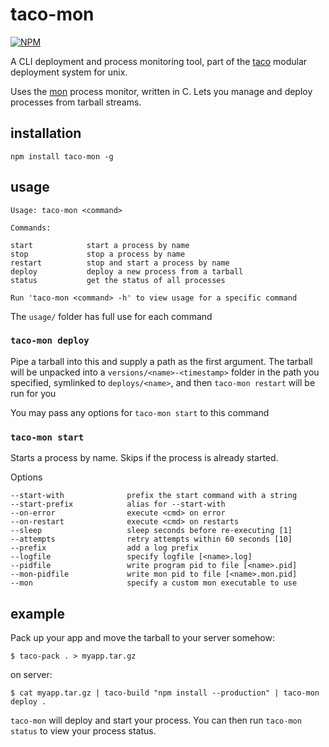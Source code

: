 # taco-mon

[![NPM](https://nodei.co/npm/taco-mon.png)](https://nodei.co/npm/taco-mon/)

A CLI deployment and process monitoring tool, part of the [taco](https://github.com/maxogden/taco) modular deployment system for unix.

Uses the [mon](https://github.com/tj/mon) process monitor, written in C. Lets you manage and deploy processes from tarball streams.

## installation

```
npm install taco-mon -g
```

## usage

```
Usage: taco-mon <command>

Commands:

start            start a process by name
stop             stop a process by name
restart          stop and start a process by name
deploy           deploy a new process from a tarball
status           get the status of all processes

Run 'taco-mon <command> -h' to view usage for a specific command
```

The `usage/` folder has full use for each command

### `taco-mon deploy`

Pipe a tarball into this and supply a path as the first argument. The tarball will be unpacked into a `versions/<name>-<timestamp>` folder in the path you specified, symlinked to `deploys/<name>`, and then `taco-mon restart` will be run for you

You may pass any options for `taco-mon start` to this command

### `taco-mon start`

Starts a process by name. Skips if the process is already started.

Options

```
--start-with              prefix the start command with a string
--start-prefix            alias for --start-with
--on-error                execute <cmd> on error
--on-restart              execute <cmd> on restarts
--sleep                   sleep seconds before re-executing [1]
--attempts                retry attempts within 60 seconds [10]
--prefix                  add a log prefix
--logfile                 specify logfile [<name>.log]
--pidfile                 write program pid to file [<name>.pid]
--mon-pidfile             write mon pid to file [<name>.mon.pid]
--mon                     specify a custom mon executable to use
```

## example

Pack up your app and move the tarball to your server somehow:

```
$ taco-pack . > myapp.tar.gz
```

on server:

```
$ cat myapp.tar.gz | taco-build "npm install --production" | taco-mon deploy .
```

`taco-mon` will deploy and start your process. You can then run `taco-mon status` to view your process status.
